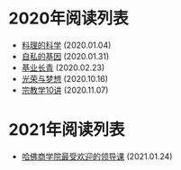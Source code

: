 # 2020年阅读列表
- [料理的科学](料理的科学.md) (2020.01.04)
- [自私的基因](自私的基因.md) (2020.01.31)
- [基业长青](基业长青.md) (2020.02.23)
- [光荣与梦想](光荣与梦想.md) (2020.10.16)
- [宗教学10讲](宗教学10讲.md) (2020.11.07)

# 2021年阅读列表
- [哈佛商学院最受欢迎的领导课](哈佛商学院最受欢迎的领导课.md) (2021.01.24)
